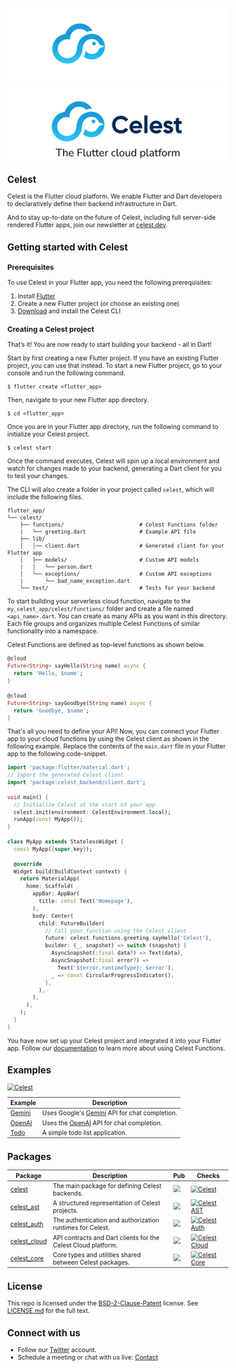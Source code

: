 <p align="center">
<img src="./assets/logo-dark.png#gh-dark-mode-only" width="500">
<img src="./assets/logo-light.png#gh-light-mode-only" width="500">
</p>

## Celest

Celest is the Flutter cloud platform. We enable Flutter and Dart developers to declaratively define their backend infrastructure in Dart.

And to stay up-to-date on the future of Celest, including full server-side rendered Flutter apps, join our newsletter at [celest.dev](https://www.celest.dev/#stay-up-to-date).

## Getting started with Celest

### Prerequisites

To use Celest in your Flutter app, you need the following prerequisites:

1. Install [Flutter](https://docs.flutter.dev/get-started/install)
2. Create a new Flutter project (or choose an existing one)
3. [Download](https://celest.dev/docs/download) and install the Celest CLI

### Creating a Celest project

That’s it! You are now ready to start building your backend - all in Dart!

Start by first creating a new Flutter project. If you have an existing Flutter project, you can use that instead. To start a new Flutter project, go to your console and run the following command.

```shell
$ flutter create <flutter_app>
```

Then, navigate to your new Flutter app directory.

```shell
$ cd <flutter_app>
```

Once you are in your Flutter app directory, run the following command to initialize your Celest project.

```shell
$ celest start
```

Once the command executes, Celest will spin up a local environment and watch for changes made to your backend, generating a Dart client for you to test your changes.

The CLI will also create a folder in your project called `celest`, which will include the following files.

```shell
flutter_app/
└── celest/
    ├── functions/                        # Celest Functions folder
    |   └── greeting.dart                 # Example API file
    ├── lib/
    │   │── client.dart                   # Generated client for your Flutter app
    │   ├── models/                       # Custom API models
    |   |   └── person.dart
    │   └── exceptions/                   # Custom API exceptions
    |       └── bad_name_exception.dart
    └── test/                             # Tests for your backend
```

To start building your serverless cloud function, navigate to the `my_celest_app/celest/functions/` folder and create a file named `<api_name>.dart`. You can create as many APIs as you want in this directory.
Each file groups and organizes multiple Celest Functions of similar functionality into a namespace.

Celest Functions are defined as top-level functions as shown below.

```dart
@cloud
Future<String> sayHello(String name) async {
  return 'Hello, $name';
}

@cloud
Future<String> sayGoodbye(String name) async {
  return 'Goodbye, $name';
}
```

That's all you need to define your API! Now, you can connect your Flutter app to your cloud functions by using the Celest client as shown in the following example. Replace the contents of the `main.dart` file in your Flutter app to the following code-snippet.

```dart {3,7,24}
import 'package:flutter/material.dart';
// Import the generated Celest client
import 'package:celest_backend/client.dart';

void main() {
  // Initialize Celest at the start of your app
  celest.init(environment: CelestEnvironment.local);
  runApp(const MyApp());
}

class MyApp extends StatelessWidget {
  const MyApp({super.key});

  @override
  Widget build(BuildContext context) {
    return MaterialApp(
      home: Scaffold(
        appBar: AppBar(
          title: const Text('Homepage'),
        ),
        body: Center(
          child: FutureBuilder(
            // Call your function using the Celest client
            future: celest.functions.greeting.sayHello('Celest'),
            builder: (_, snapshot) => switch (snapshot) {
              AsyncSnapshot(:final data?) => Text(data),
              AsyncSnapshot(:final error?) =>
                Text('${error.runtimeType}: $error'),
              _ => const CircularProgressIndicator(),
            },
          ),
        ),
      ),
    );
  }
}
```

You have now set up your Celest project and integrated it into your Flutter app. Follow our [documentation](https://celest.dev/docs/functions/introduction) to learn more about using Celest Functions.

## Examples

[![Celest](https://github.com/celest-dev/celest/actions/workflows/examples.yaml/badge.svg)](https://github.com/celest-dev/celest/actions/workflows/examples.yaml)

| Example                    | Description                                                                               |
| -------------------------- | ----------------------------------------------------------------------------------------- |
| [Gemini](examples/gemini/) | Uses Google's [Gemini](https://ai.google.dev/) API for chat completion.                   |
| [OpenAI](examples/openai/) | Uses the [OpenAI](https://platform.openai.com/docs/introduction) API for chat completion. |
| [Todo](examples/todo/)     | A simple todo list application.                                                           |

## Packages

| Package                                | Description                                                   | Pub                                                                                                                            | Checks                                                                                                                                                                          |
| -------------------------------------- | ------------------------------------------------------------- | ------------------------------------------------------------------------------------------------------------------------------ | ------------------------------------------------------------------------------------------------------------------------------------------------------------------------------- |
| [celest](packages/celest/)             | The main package for defining Celest backends.                | <a href="https://pub.dev/packages/celest" target="_blank"> <img src="https://img.shields.io/pub/v/celest.svg"></a>             | [![Celest](https://github.com/celest-dev/celest/actions/workflows/celest.yaml/badge.svg)](https://github.com/celest-dev/celest/actions/workflows/celest.yaml)                   |
| [celest_ast](packages/celest_ast/)     | A structured representation of Celest projects.               | <a href="https://pub.dev/packages/celest_ast" target="_blank"> <img src="https://img.shields.io/pub/v/celest_ast.svg"></a>     | [![Celest AST](https://github.com/celest-dev/celest/actions/workflows/celest_ast.yaml/badge.svg)](https://github.com/celest-dev/celest/actions/workflows/celest_ast.yaml)      |
| [celest_auth](packages/celest_auth/)   | The authentication and authorization runtimes for Celest.     | <a href="https://pub.dev/packages/celest_auth" target="_blank"> <img src="https://img.shields.io/pub/v/celest_auth.svg"></a>   | [![Celest Auth](https://github.com/celest-dev/celest/actions/workflows/celest_auth.yaml/badge.svg)](https://github.com/celest-dev/celest/actions/workflows/celest_auth.yaml)    |
| [celest_cloud](packages/celest_cloud/) | API contracts and Dart clients for the Celest Cloud platform. | <a href="https://pub.dev/packages/celest_cloud" target="_blank"> <img src="https://img.shields.io/pub/v/celest_cloud.svg"></a> | [![Celest Cloud](https://github.com/celest-dev/celest/actions/workflows/celest_cloud.yaml/badge.svg)](https://github.com/celest-dev/celest/actions/workflows/celest_cloud.yaml) |
| [celest_core](packages/celest_core/)   | Core types and utilities shared between Celest packages.      | <a href="https://pub.dev/packages/celest_core" target="_blank"> <img src="https://img.shields.io/pub/v/celest_core.svg"></a>   | [![Celest Core](https://github.com/celest-dev/celest/actions/workflows/celest_core.yaml/badge.svg)](https://github.com/celest-dev/celest/actions/workflows/celest_core.yaml)    |

## License

This repo is licensed under the [BSD-2-Clause-Patent](https://spdx.org/licenses/BSD-2-Clause-Patent.html) license. See [LICENSE.md](LICENSE.md) for the full text.

## Connect with us

- Follow our [Twitter](https://twitter.com/Celest_Dev) account.
- Schedule a meeting or chat with us live: [Contact](https://celest.dev/contact)
